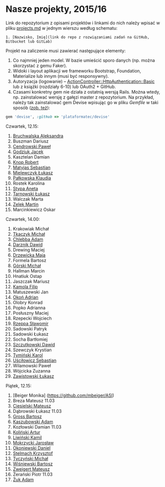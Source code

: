 # Nasze projekty, 2015/16

Link do repozytorium z opisami projektów i linkami do nich należy wpisać
w pliku [projects.md](projects.md) w jednym wierszu według schematu:

```
1. [Nazwisko, Imię](link do repo z rozwiązaniami zadań na GitHub, Bitbucket lub GitLab)
```

Projekt na zaliczenie musi zawierać następujące elementy:

1. Co najmniej jeden model. W bazie umieścić sporo danych
  (np. można skorzystać z gemu Faker).
1. Widoki i layout aplikacji we frameworku Bootstrap, Foundation, Materialize
   lub innym (musi być responsywny).
1. Autoryzacja (logowanie) – [ActionController::HttpAuthentication::Basic](http://edgeapi.rubyonrails.org/classes/ActionController/HttpAuthentication/Basic.html)
   lub z książki [](https://www.railstutorial.org/book) (rozdziały 6-10)
   lub OAuth2 + GitHub.
1. Czasami konkretny gem nie działa z ostatnią wersją Rails. Można wtedy, np. zainstalować
  wersję z gałęzi master z repozytorium. Na przykład, należy tak zainstalować
  gem Devise wpisując go w pliku _Gemfile_ w taki sposób
  ([zob. też](http://bundler.io/git.html)):

```ruby
gem 'devise', :github => 'plataformatec/devise'
```

Czwartek, 12.15:

1. [Bruchwalska Aleksandra](https://github.com/ABruchwalska/ror)
1. Buszman Dariusz
1. [Cendrowski Paweł](https://github.com/pcendrowski/asi-projekty)
1. [Godziuk Jacek](https://github.com/jgodziuk/ASI)
1. Kasztelan Damian
1. [Knop Robert](https://github.com/Amenorphus/ProjektASI)
1. [Matyjas Sebastian](https://github.com/reamider/asi)
1. [Mielewczyk Łukasz](https://github.com/romety2/asi)
1. [Pałkowska Klaudia](https://github.com/kpalkowska/rails)
1. Rostek Karolina
1. [Stypa Aneta](https://github.com/aneta-7/architektura)
1. [Tarnowski Łukasz](https://github.com/ltarnowski1/Architektura-serwisow-internetowych)
1. Walczak Marta
1. [Zelek Martin](https://github.com/martin123154/Architektura-serwis-w-internetowych)
1. Marcinkiewicz Oskar


Czwartek, 14.00:

1. Krakowiak Michał
1. [Tkaczyk Michał](https://github.com/Emkate/projektASI)
1. [Chlebba Adam](https://github.com/AChlebba/ASI)
1. [Darznik Dawid](https://github.com/Dawid93/ASI2016.git)
1. Drewing Maciej
1. [Drzewicka Maja](https://github.com/MajaD/Ruby_proj1.git)
1. Formela Bartosz
1. [Górski Michał](https://github.com/DajMiNazwe/asi)
1. Hallman Marcin
1. Hnatiuk Ostap
1. Jaszczak Mariusz
1. [Kamola Filip](https://github.com/fkamola/ASI)
1. Matuszewski Jan
1. [Okoń Adrian](https://github.com/adrianokon/asi_lab)
1. Olobry Konrad
1. Popko Adrianna
1. Posłuszny Maciej
1. Rzepecki Wojciech
1. [Rzeppa Sławomir](https://github.com/srzeppa/asi)
1. Sadowski Patryk
1. Sadowski Łukasz
1. Socha Bartłomiej
1. [Szczutkowski Dawid](https://github.com/dszczutkowski/ASI2016)
1. Szewczyk Krystian
1. [Tymiński Karol](https://github.com/ktyminski/asi-projekty)
1. [Uściłowicz Sebastian](https://github.com/suscilowicz/ASI_LAB)
1. Wilamowski Paweł
1. Wójcicka Zuzanna
1. [Zawistowski Łukasz](https://github.com/lzawistowski/RailsProjekt1)

Piątek, 12.15:

1. [Beiger Monika] (https://github.com/mbeiger/ASI)
1. Breza Mateusz 11.03
1. [Ciesielski Mateusz](https://github.com/m-ciesielski/rails)
1. Dąbrowski Łukasz 11.03
1. [Gross Bartosz](https://github.com/grossB/asi)
1. [Kaszubowski Adam](https://github.com/chomyczek/zaliczenie-asi)
1. Kozłowski Damian 11.03
1. [Koliński Artur](https://github.com/artkolinski/rails)
1. [Liwiński Kamil](https://github.com/panUFO/ASI)
1. [Mokrzycki Jarosław](https://github.com/jmokrzycki/asi-projekt)
1. [Okoniewski Daniel](https://github.com/okoniewskid/Architektura_serwisow_internetowych)
1. [Stelmach Krzysztof](https://bitbucket.org/KrzysiekES/asi)
1. [Tyczyński Michał](https://github.com/mtyczynski/rails)
1. [Wiśniewski Bartosz](https://github.com/vvisnia/asi)
1. [Zweigert Mateusz](https://github.com/mzweigert/Rails)
1. Żerański Piotr 11.03
1. [Żuk Adam](https://github.com/adamzuk/asi-project)
